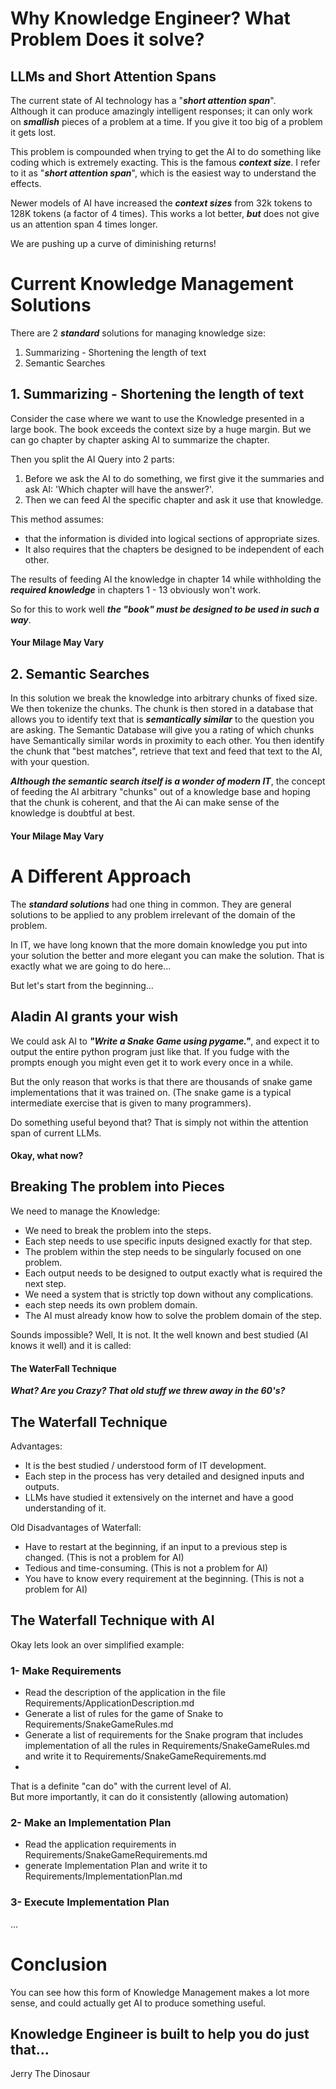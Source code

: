 # Why Knowledge Engineer?  What Problem Does it solve?


## LLMs and Short Attention Spans

The current state of AI technology has a "***short attention span***".  
Although it can produce amazingly intelligent responses; 
it can only work on ***smallish*** pieces of a problem at a time. 
If you give it too big of a problem it gets lost.


This problem is compounded when trying to get the AI to do something like coding which is extremely exacting. 
This is the famous ***context size***.  I refer to it as "***short attention span***", 
which is the easiest way to understand the effects.  

Newer models of AI have increased the ***context sizes*** from 32k tokens to 128K tokens (a factor of 4 times). 
This works a lot better, **_but_** does not give us an attention span 4 times longer.  

We are pushing up a curve of diminishing returns!

# Current Knowledge Management Solutions

There are 2 **_standard_** solutions for managing knowledge size:
1. Summarizing - Shortening the length of text
2. Semantic Searches 

## 1. Summarizing - Shortening the length of text

Consider the case where we want to use the Knowledge presented in a large book.
The book exceeds the context size by a huge margin.
But we can go chapter by chapter asking AI to summarize the chapter. 

Then you split the AI Query into 2 parts:
1. Before we ask the AI to do something, we first give it the summaries and ask AI: 
'Which chapter will have the answer?'.
2. Then we can feed AI the specific chapter and ask it use that knowledge.

This method assumes: 
- that the information is divided into logical sections of appropriate sizes.  
- It also requires that the chapters be designed to be independent of each other. 

 The results of feeding AI the knowledge in chapter 14 while withholding the **_required knowledge_** in chapters 1 - 13 obviously won't work.  
 
So for this to work well **_the "book" must be designed to be used in such a way_**. 


#### Your Milage May Vary

## 2. Semantic Searches 
In this solution we break the knowledge into arbitrary chunks of fixed size.  We then tokenize the chunks. 
The chunk is then stored in a database that allows you to identify text that is **_semantically similar_** to the question you are asking.  The Semantic Database will give you a rating of which chunks have Semantically similar words in proximity to each other. You then identify the chunk that "best matches", retrieve that text and feed that text to the AI, with your question.

**_Although the semantic search itself is a wonder of modern IT_**, the concept of feeding the AI arbitrary "chunks" out of a knowledge base and hoping that the chunk is coherent, and that the Ai can make sense of the knowledge is doubtful at best.

#### Your Milage May Vary

# A Different Approach
The **_standard solutions_** had one thing in common.  They are general solutions to be applied to any problem irrelevant of the domain of the problem.

In IT, we have long known that the more domain knowledge you put into your solution the better and more elegant you can make the solution.  That is exactly what we are going to do here...

But let's start from the beginning...

## Aladin AI grants your wish

We could ask AI to **_"Write a Snake Game using pygame."_**, and expect it to output the entire python program just like that.  If you fudge with the prompts enough you might even get it to work every once in a while.  

But the only reason that works is that there are thousands of snake game implementations that it was trained on. (The snake game is a typical intermediate exercise that is given to many programmers).

Do something useful beyond that? That is simply not within the attention span of current LLMs.

#### Okay, what now?

## Breaking The problem into Pieces

We need to manage the Knowledge: 
- We need to break the problem into the steps.  
- Each step needs to use specific inputs designed exactly for that step.  
- The problem within the step needs to be singularly focused on one problem.  
- Each output needs to be designed to output exactly what is required the next step. 
- We need a system that is strictly top down without any complications.  
- each step needs its own problem domain.
- The AI must already know how to solve the problem domain of the step.

Sounds impossible?  Well, It is not.  It the well known and best studied (AI knows it well) and it is called: 
#### The WaterFall Technique

***What? Are you Crazy? That old stuff we threw away in the 60's?*** 

## The Waterfall Technique

Advantages:
- It is the best studied / understood form of IT development.  
- Each step in the process has very detailed and designed inputs and outputs.
- LLMs have studied it extensively on the internet and have a good understanding of it.

Old Disadvantages of Waterfall:
- Have to restart at the beginning, if an input to a previous step is changed. (This is not a problem for AI)  
- Tedious and time-consuming. (This is not a problem for AI)
- You have to know every requirement at the beginning. (This is not a problem for AI)

## The Waterfall Technique with AI
Okay lets look an over simplified example:  

### 1- Make Requirements
- Read the description of the application in the file Requirements/ApplicationDescription.md 
- Generate a list of rules for the game of Snake to Requirements/SnakeGameRules.md
- Generate a list of requirements for the Snake program that includes implementation of all the rules in Requirements/SnakeGameRules.md and write it to Requirements/SnakeGameRequirements.md
- 

That is a definite "can do" with the current level of AI.  
But more importantly, it can do it consistently (allowing automation)

### 2- Make an Implementation Plan
- Read the application requirements in Requirements/SnakeGameRequirements.md
- generate Implementation Plan and write it to Requirements/ImplementationPlan.md

### 3- Execute Implementation Plan 
...


# Conclusion 
You can see how this form of Knowledge Management makes a lot more sense, 
and could actually get AI to produce something useful.

## Knowledge Engineer is built to help you do just that...

Jerry The Dinosaur


